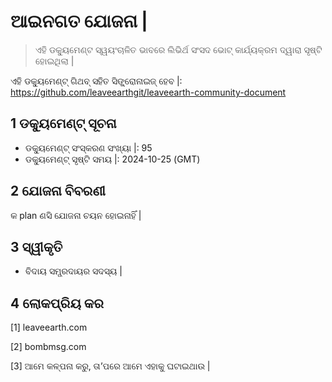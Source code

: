 # ଆଇନଗତ ଯୋଜନା |

>ଏହି ଡକ୍ୟୁମେଣ୍ଟ ସ୍ୱୟଂଚାଳିତ ଭାବରେ ଲିଭିର୍ଥ ସଂସଦ ଭୋଟ୍ କାର୍ଯ୍ୟକ୍ରମ ଦ୍ୱାରା ସୃଷ୍ଟି ହୋଇଥିଲା |

ଏହି ଡକ୍ୟୁମେଣ୍ଟ୍ ଗିଥବ୍ ସହିତ ସିଙ୍କ୍ରୋନାଇଜ୍ ହେବ |: https://github.com/leaveearthgit/leaveearth-community-document

## 1 ଡକ୍ୟୁମେଣ୍ଟ୍ ସୂଚନା

- ଡକ୍ୟୁମେଣ୍ଟ୍ ସଂସ୍କରଣ ସଂଖ୍ୟା |: 95
- ଡକ୍ୟୁମେଣ୍ଟ୍ ସୃଷ୍ଟି ସମୟ |: 2024-10-25 (GMT)

## 2 ଯୋଜନା ବିବରଣୀ

କ plan ଣସି ଯୋଜନା ଚୟନ ହୋଇନାହିଁ |

## 3 ସ୍ୱୀକୃତି
* ବିଦାୟ ସମ୍ପ୍ରଦାୟର ସଦସ୍ୟ |

## 4 ଲୋକପ୍ରିୟ କର
[1] leaveearth.com

[2] bombmsg.com

[3] ଆମେ କଳ୍ପନା କରୁ, ତା’ପରେ ଆମେ ଏହାକୁ ଘଟାଇଥାଉ |
